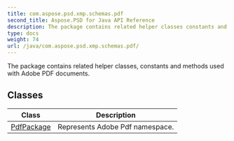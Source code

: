 ```yaml
---
title: com.aspose.psd.xmp.schemas.pdf
second_title: Aspose.PSD for Java API Reference
description: The package contains related helper classes constants and methods used with Adobe PDF documents.
type: docs
weight: 74
url: /java/com.aspose.psd.xmp.schemas.pdf/
---
```



The package contains related helper classes, constants and methods used with Adobe PDF documents.


## Classes

| Class | Description |
| --- | --- |
| [PdfPackage](../com.aspose.psd.xmp.schemas.pdf/pdfpackage) | Represents Adobe Pdf namespace. |
